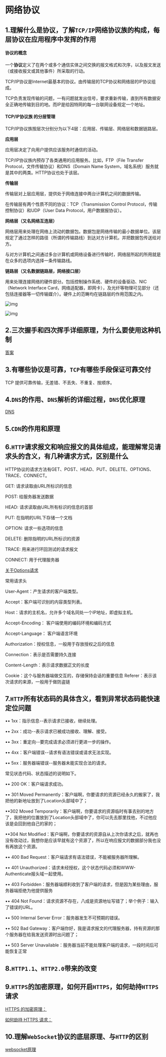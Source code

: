 # 网络协议

## 1.理解什么是协议，了解`TCP/IP`网络协议族的构成，每层协议在应用程序中发挥的作用

#### 协议的概念

一个**协议**定义了在两个或多个通信实体之间交换的报文格式和次序，以及报文发送（或接收报文或其他事件）所采取的行动。



TCP/IP协议是Internet最基本的协议。由传输层的TCP协议和网络层的IP协议组成。

TCP负责发现传输的问题，一有问题就发出信号，要求重新传输，直到所有数据安全正确地传输到目的地。而IP是给因特网的每一台联网设备规定一个地址。

#### TCP/IP协议族 的分层管理

TCP/IP协议族按层次分别分为以下4层：应用层、传输层、网络层和数据链路层。

**应用层**

应用层决定了向用户提供应该服务时通信的活动。

TCP/IP协议族内预存了各类通用的应用服务。比如，FTP（File Transfer Protocol，文件传输协议）和DNS（Domain Name System，域名系统）服务就是其中的两类。HTTP协议也处于该层。

**传输层**

传输层对上层应用层，提供处于网络连接中两台计算机之间的数据传输。

在传输层有两个性质不同的协议：TCP（Transmission Control Protocol，传输控制协议）和UDP（User Data Protocol，用户数据报协议）。

**网络层（又名网络互连层）**

网络层用来处理在网络上流动的数据包。数据包是网络传输的最小数据单位。该层规定了通过怎样的路径（所谓的传输路线）到达对方计算机，并把数据包传送给对方。

与对方计算机之间通过多台计算机或网络设备进行传输时，网络层所起的所用就是在众多的选项内选择一条传输路线。

**链路层（又名数据链路层，网络接口层）**

用来处理连接网络的硬件部分。包括控制操作系统、硬件的设备驱动、NIC（Network Interface Card，网络适配器，即网卡），及光纤等物理可见部分（还包括连接器等一切传输媒介）。硬件上的范畴均在链路层的作用范围之内。

![img](https://images2017.cnblogs.com/blog/757222/201708/757222-20170807235608284-1505196749.png)

![img](https://images2017.cnblogs.com/blog/757222/201708/757222-20170807235641096-1427395232.png)



## 2.三次握手和四次挥手详细原理，为什么要使用这种机制

[答案](https://blog.csdn.net/zxcv19961204/article/details/93892359)

## 3.有哪些协议是可靠，`TCP`有哪些手段保证可靠交付

TCP 提供可靠传输，无差错、不丢失、不重复、按顺序。

## 4.`DNS`的作用、`DNS`解析的详细过程，`DNS`优化原理

[DNS](https://www.cnblogs.com/gopark/p/8430916.html)

## 5.`CDN`的作用和原理



## 6.`HTTP`请求报文和响应报文的具体组成，能理解常见请求头的含义，有几种请求方式，区别是什么

HTTP协议的请求方法有GET、POST、HEAD、PUT、DELETE、OPTIONS、TRACE、CONNECT。

GET: 请求读取由URL所标识的信息

POST: 给服务器发送数据

HEAD: 请求读取由URL所有标识的信息的首部

PUT: 在指明的URL下存储一个文档

OPTION: 请求一些选项的信息

DELETE: 删除指明的URL所标识的资源

TRACE: 用来进行环回测试的请求报文

CONNECT: 用于代理服务器

[关于Options请求](https://blog.csdn.net/weixin_34074740/article/details/91444311)

常用请求头

User-Agent：产生请求的客户端类型。

Accept：客户端可识别的内容类型列表。

Host：请求的主机名，允许多个域名同处一个IP地址，即虚拟主机。

Accept-Encoding： 客户端使用的编码环境和编码方式

Accept-Language： 客户端语言环境

Authorization：授权信息，一般用于存放授权之后的信息

Connection：表示是否需要持久连接

Content-Length：表示请求数据正文的长度

Cookie：这个与服务器端做交互的，存储保持会话的重要信息 Referer：表示该次请求的来源，一般用于做防盗链



## 7.`HTTP`所有状态码的具体含义，看到异常状态码能快速定位问题

•• 1xx：指示信息--表示请求已接收，继续处理。

•• 2xx：成功--表示请求已被成功接收、理解、接受。

•• 3xx：重定向--要完成请求必须进行更进一步的操作。

•• 4xx：客户端错误--请求有语法错误或请求无法实现。

•• 5xx：服务器端错误--服务器未能实现合法的请求。

常见状态代码、状态描述的说明如下。

•• 200 OK：客户端请求成功。

•• 301 Moved Permanently：客户端啊，你要请求的资源已经永久的搬家了，我把他的新地址放到了Location头部域中了；

••302 Moved Temporarily：客户端啊，你要请求的资源临时有事去别的地方了，我把他的位置放到了Location头部域中了，你可以先去那里找他，不过他应该是会回到他自己的家的；

••304 Not Modified：客户端啊，你要请求的资源自从上次你请求之后，就再也没有改动过，我想你是应该早就有这个资源了，所以在响应报文的数据部分我也没有再放这个资源。

•• 400 Bad Request：客户端请求有语法错误，不能被服务器所理解。

•• 401 Unauthorized：请求未经授权，这个状态代码必须和WWW-Authenticate报头域一起使用。

•• 403 Forbidden：服务器端顺利收到了客户端的请求，但是因为某些理由，服务器端拒绝为他提供服务

•• 404 Not Found：请求资源不存在，八成是资源地址写错了；举个例子：输入了错误的URL。

•• 500 Internal Server Error：服务器发生不可预期的错误。

•• 502 Bad Gateway：客户端你好，我是请求报文的代理服务器，持有资源的那个服务器在给我发送资源时出问题了；

•• 503 Server Unavailable：服务器当前不能处理客户端的请求，一段时间后可能恢复正常

## 8.`HTTP1.1`、`HTTP2.0`带来的改变

## 9.`HTTPS`的加密原理，如何开启`HTTPS`，如何劫持`HTTPS`请求

[HTTPS 的加密原理：](https://blog.csdn.net/qiuziqiqi/article/details/80585680)

[如何劫持 HTTPS 请求：](https://www.zhihu.com/question/22795329)

## 10.理解`WebSocket`协议的底层原理、与`HTTP`的区别

[websocket原理](https://www.cnblogs.com/nnngu/p/9347635.html)



